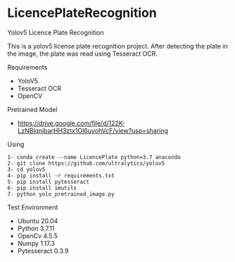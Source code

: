 # LicencePlateRecognition
Yolov5 Licence Plate Recognition

This is a yolov5 license plate recognition project. After detecting the plate in the image, the plate was read using Tesseract OCR. 

Requirements
- YoloV5
- Tesseract OCR
- OpenCV

Pretrained Model
- https://drive.google.com/file/d/122K-LzNBlqnjbarHH3ztx1Ol6uyohVcF/view?usp=sharing

Using

    1- conda create --name LicencePlate python=3.7 anaconda
    2- git clone https://github.com/ultralytics/yolov5
    3- cd yolov5
    4- pip install -r requirements.txt
    5- pip install pytesseract 
    6- pip install imutils
    7- python yolo_pretrained_image.py

Test Environment
- Ubuntu 20.04
- Python 3.7.11
- OpenCv 4.5.5
- Numpy 1.17.3
- Pytesseract 0.3.9
